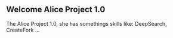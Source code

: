 <h2>Welcome Alice Project 1.0</h2>
The Alice Project 1.0, she has somethings skills like: DeepSearch, CreateFork ...

